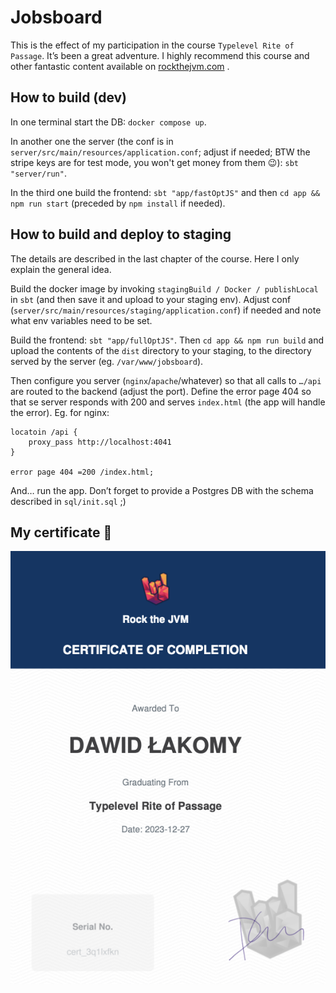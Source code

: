 # Jobsboard

This is the effect of my participation in the course `Typelevel Rite of Passage`. It’s been a great adventure. I highly recommend this course and other fantastic content available on [rockthejvm.com](https://rockthejvm.com/) .

## How to build (dev)
In one terminal start the DB:
`docker compose up`.

In another one the server (the conf is in `server/src/main/resources/application.conf`; adjust if needed; BTW the stripe keys are for test mode, you won't get money from them 😉):
`sbt "server/run"`.

In the third one build the frontend: `sbt "app/fastOptJS"` and then `cd app && npm run start` (preceded by `npm install` if needed).

## How to build and deploy to staging

The details are described in the last chapter of the course. Here I only explain the general idea.

Build the docker image by invoking `stagingBuild / Docker / publishLocal` in `sbt` (and then save it and upload to your staging env). Adjust conf (`server/src/main/resources/staging/application.conf`) if needed and note what env variables need to be set.


Build the frontend: `sbt "app/fullOptJS"`. Then `cd app && npm run build`
and upload the contents of the `dist` directory to your staging, to the directory served by the server (eg. `/var/www/jobsboard`).

Then configure you server (`nginx`/`apache`/whatever) so that all calls to `…/api` are routed to the backend (adjust the port). Define the error page  404 so that se server responds with 200 and serves `index.html` (the app will handle the error). Eg. for nginx:

```
locatoin /api {
    proxy_pass http://localhost:4041
}

error page 404 =200 /index.html;
```

And… run the app. Don’t forget to provide a Postgres DB with the schema described in `sql/init.sql` ;)

## My certificate 🎉
![Screenshot of a comment on a GitHub issue showing an image, added in the Markdown, of an Octocat smiling and raising a tentacle.](certificate_of_completion.png)
